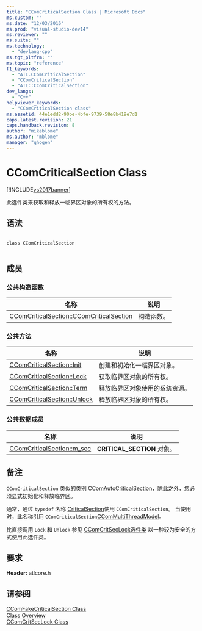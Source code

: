 ```yaml
---
title: "CComCriticalSection Class | Microsoft Docs"
ms.custom: ""
ms.date: "12/03/2016"
ms.prod: "visual-studio-dev14"
ms.reviewer: ""
ms.suite: ""
ms.technology: 
  - "devlang-cpp"
ms.tgt_pltfrm: ""
ms.topic: "reference"
f1_keywords: 
  - "ATL.CComCriticalSection"
  - "CComCriticalSection"
  - "ATL::CComCriticalSection"
dev_langs: 
  - "C++"
helpviewer_keywords: 
  - "CComCriticalSection class"
ms.assetid: 44e1edd2-90be-4bfe-9739-58e8b419e7d1
caps.latest.revision: 21
caps.handback.revision: 8
author: "mikeblome"
ms.author: "mblome"
manager: "ghogen"
---
```

# CComCriticalSection Class
[!INCLUDE[vs2017banner](../../assembler/inline/includes/vs2017banner.md)]

此选件类来获取和释放一临界区对象的所有权的方法。  
  
## 语法  
  
```  
  
class CComCriticalSection  
  
```  
  
## 成员  
  
### 公共构造函数  
  
|名称|说明|  
|--------|--------|  
|[CComCriticalSection::CComCriticalSection](../Topic/CComCriticalSection::CComCriticalSection.md)|构造函数。|  
  
### 公共方法  
  
|名称|说明|  
|--------|--------|  
|[CComCriticalSection::Init](../Topic/CComCriticalSection::Init.md)|创建和初始化一临界区对象。|  
|[CComCriticalSection::Lock](../Topic/CComCriticalSection::Lock.md)|获取临界区对象的所有权。|  
|[CComCriticalSection::Term](../Topic/CComCriticalSection::Term.md)|释放临界区对象使用的系统资源。|  
|[CComCriticalSection::Unlock](../Topic/CComCriticalSection::Unlock.md)|释放临界区对象的所有权。|  
  
### 公共数据成员  
  
|名称|说明|  
|--------|--------|  
|[CComCriticalSection::m\_sec](../Topic/CComCriticalSection::m_sec.md)|**CRITICAL\_SECTION** 对象。|  
  
## 备注  
 `CComCriticalSection` 类似的类别 [CComAutoCriticalSection](../../atl/reference/ccomautocriticalsection-class.md)，除此之外，您必须显式初始化和释放临界区。  
  
 通常，通过 `typedef` 名称 [CriticalSection](../Topic/CComMultiThreadModel::CriticalSection.md)使用 `CComCriticalSection`。  当使用时，此名称引用 `CComCriticalSection`[CComMultiThreadModel](../../atl/reference/ccommultithreadmodel-class.md)。  
  
 比直接调用 `Lock` 和 `Unlock` 参见 [CComCritSecLock选件类](../../atl/reference/ccomcritseclock-class.md) 以一种较为安全的方式使用此选件类。  
  
## 要求  
 **Header:** atlcore.h  
  
## 请参阅  
 [CComFakeCriticalSection Class](../../atl/reference/ccomfakecriticalsection-class.md)   
 [Class Overview](../../atl/atl-class-overview.md)   
 [CComCritSecLock Class](../../atl/reference/ccomcritseclock-class.md)